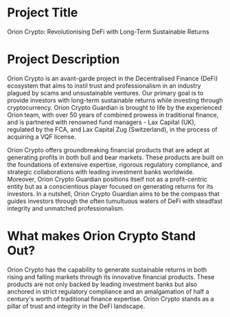 # Project Title

Orion Crypto: Revolutionising DeFi with Long-Term Sustainable Returns


# Project Description

Orion Crypto is an avant-garde project in the Decentralised Finance (DeFi) ecosystem that aims to instil trust and professionalism in an industry plagued by scams and unsustainable ventures. Our primary goal is to provide investors with long-term sustainable returns while investing through cryptocurrency. Orion Crypto Guardian is brought to life by the experienced Orion team, with over 50 years of combined prowess in traditional finance, and is partnered with renowned fund managers - Lax Capital (UK), regulated by the FCA, and Lax Capital Zug (Switzerland), in the process of acquiring a VQF license.

Orion Crypto offers groundbreaking financial products that are adept at generating profits in both bull and bear markets. These products are built on the foundations of extensive expertise, rigorous regulatory compliance, and strategic collaborations with leading investment banks worldwide. Moreover, Orion Crypto Guardian positions itself not as a profit-centric entity but as a conscientious player focused on generating returns for its investors. In a nutshell, Orion Crypto Guardian aims to be the compass that guides investors through the often tumultuous waters of DeFi with steadfast integrity and unmatched professionalism.

# What makes Orion Crypto Stand Out?


Orion Crypto has the capability to generate sustainable returns in both rising and falling markets through its innovative financial products. These products are not only backed by leading investment banks but also anchored in strict regulatory compliance and an amalgamation of half a century's worth of traditional finance expertise. Orion Crypto stands as a pillar of trust and integrity in the DeFi landscape.
